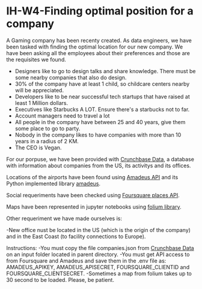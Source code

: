 # IH-W4-Finding optimal position for a company

A Gaming company has been recenty created. As data engineers, we have been tasked with finding the optimal location for our new company. We have been asking all the employees about their preferences and those are the requisites we found.

- Designers like to go to design talks and share knowledge. There must be some nearby companies that also do design.
- 30% of the company have at least 1 child, so childcare centers nearby will be appreciated.
- Developers like to be near successful tech startups that have raised at least 1 Million dollars.
- Executives like Starbucks A LOT. Ensure there's a starbucks not to far.
- Account managers need to travel a lot
- All people in the company have between 25 and 40 years, give them some place to go to party.
- Nobody in the company likes to have companies with more than 10 years in a radius of 2 KM.
- The CEO is Vegan.

For our porpuse, we have been provided with [Crunchbase Data](https://data.crunchbase.com/docs), a database with information about companies from the US, its activitys and its offices.

Locations of the airports have been found using [Amadeus API](https://developers.amadeus.com/) and its Python implemented library [amadeus](https://github.com/amadeus4dev/amadeus-python).

Social requeriments have been checked using [Foursquare places API](https://developer.foursquare.com/docs/places-api/).

Maps have been represented in jupyter notebooks using [folium library](https://python-visualization.github.io/folium/).

Other requeriment we have made ourselves is:

-New office nust be located in the US (which is the origin of the company) and in the East Coast (to facility connections to Europe).

Instructions:
-You must copy the file companies.json from [Crunchbase Data](https://data.crunchbase.com/docs) on an input folder located in parent directory.
-You must get API access to from Foursquare and Amadeus and save them in the .env file as: AMADEUS_APIKEY, AMADEUS_APISECRET, FOURSQUARE_CLIENTID and FOURSQUARE_CLIENTSECRET.
-Sometimes a map from folium takes up to 30 second to be loaded. Please, be patient.
